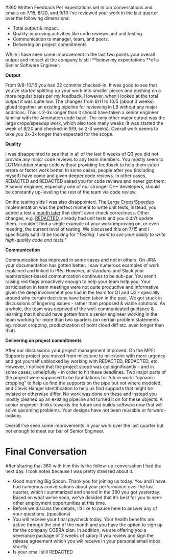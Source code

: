 #360 Written Feedback
Per expectations set in our conversations and emails on 7/15, 8/20, and 9/10 I’ve reviewed your work in the last quarter over the following dimensions:



* Total output & impact.
* Quality-improving activities like code reviews and unit testing.
* Communication to manager, team, and peers.
* Delivering on project commitments

While I have seen some improvement in the last two points your overall output and impact at the company is still **below my expectations **of a Senior Software Engineer.

**Output**

From 9/8-10/15 you had 32 commits checked-in. It was good to see that you’ve started splitting up your work into smaller pieces and pushing on a more regular basis per my feedback. However, when I looked at the total _output_ it was quite low. The changes from 9/11 to 10/5 (about 3 weeks) glued together an existing pipeline for reviewing in LB without any major additions. This is 2-3x longer than it should have taken a senior engineer familiar with the Annotation code base. The only other major output was the large crops/speedup work, which also took many weeks (it was started the week of 8/20 and checked-in 9/9, so 2-3 weeks). Overall work seems to take you 2x-3x longer than expected for the scope.

**Quality**

I was disappointed to see that in all of the last 6 weeks of Q3 you did not provide any major code reviews to any team members. You mostly seem to LGTM/rubber stamp code without providing feedback to help them catch errors or factor work better. In some cases, people after you (including myself) have come and given deeper code reviews. In other cases, REDACTED and REDACTED asked you for code reviews and never got them. A senior engineer, especially one of our stronger C++ developers, should be constantly up-leveling the rest of the team via code review.

On the testing side I was also disappointed. The [Large Crops/Speedup]() implementation was the perfect moment to write unit tests; instead, you added a test a [month later]() that didn’t even check correctness. Other changes, e.g. [REDACTED](), already had unit tests and you didn’t update them. I couldn’t find a single example of your work improving on, or even meeting, the current level of testing. We discussed this on 7/15 and I specifically said I’d be looking for “_Testing: I want to see your ability to write high-quality code and tests.”_

**Communication**

Communication has improved in some cases and not in others. On JIRA your documentation has gotten better: I saw numerous examples of work explained and linked to PRs. However, at standups and Slack your team/project-based communication continues to be sub-par. You aren’t raising red flags proactively enough to help your team help you. Your participation in team meetings were not quite productive and informative given the deep involvement you had in the team for Q1 and Q2 - specially around why certain decisions have been taken in the past. We got stuck in discussions of lingering issues - rather than proposed & viable solutions. As a whole, the team was deprived of the well-communicated guidance & learning that it should have gotten from a senior engineer working in the team working for more than two quarters (on certain problem statements eg. robust cropping, productization of point cloud diff etc. even longer than that).

**Delivering on project commitments**

After our discussions your project management improved. On the MPF: Supports project you moved from milestone to milestone with more urgency and got yourself unblocked by working with REDACTED, REDACTED, etc. However, I noticed that the project scope was cut significantly - and in some cases, unhelpfully - in order to hit these deadlines. Two major parts of the project were supposed to be foundations for future work: “dynamic cropping” to help us find the supports on the pipe but not where modeled, and Clevis Hanger identification to help us find supports that might be twisted or otherwise differ. No work was done on these and instead you mostly cleaned up an existing pipeline and turned it on for these objects. A senior engineer thinks towards the future and builds software now that will solve upcoming problems. Your designs have not been reusable or forward-looking.

Overall I’ve seen some improvements in your work over the last quarter but not enough to meet our bar of Senior Engineer.

# Final Conversation
After sharing that 360 with him this is the follow-up conversation I had the next day. I took notes because I was pretty stressed about it.

* Good morning Big Spoon. Thank you for joining us today. You and I have had numerous conversations about your performance over the last quarter, which I summarized and shared in the 360 you got yesterday. Based on what we’ve seen, we’ve decided that it’s best for you to seek other employment opportunities at this time. <pause>
* Before we discuss the details, I’d like to pause here to answer any of your questions. (questions)
* You will receive your final paycheck today. Your health benefits are active through the end of the month and you have the option to sign up for the company COBRA plan. In addition, we are offering you a severance package of 2 weeks of salary if you review and sign the release agreement which you will receive in your personal email inbox shortly.
* Is your email still REDACTED
